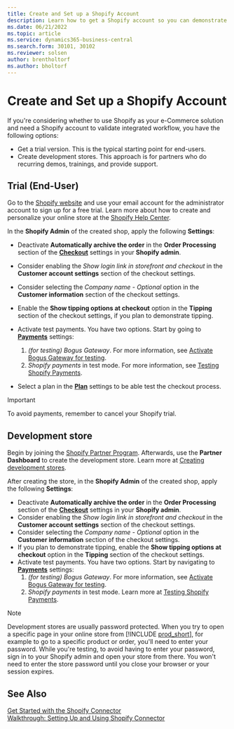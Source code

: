```yaml
---
title: Create and Set up a Shopify Account
description: Learn how to get a Shopify account so you can demonstrate the workflow for integrating Shopify and Business Central.
ms.date: 06/21/2022
ms.topic: article
ms.service: dynamics365-business-central
ms.search.form: 30101, 30102 
ms.reviewer: solsen
author: brentholtorf
ms.author: bholtorf
---
```


# Create and Set up a Shopify Account

If you're considering whether to use Shopify as your e-Commerce solution and need a Shopify account to validate integrated workflow, you have the following options:

- Get a trial version. This is the typical starting point for end-users.  
- Create development stores. This approach is for partners who do recurring demos, trainings, and provide support.

## Trial (End-User)

Go to the [Shopify website](https://www.shopify.com) and use your email account for the administrator account to sign up for a free trial. Learn more about how to create and personalize your online store at the [Shopify Help Center](https://help.shopify.com/).

In the **Shopify Admin** of the created shop, apply the following **Settings**:

- Deactivate **Automatically archive the order** in the **Order Processing** section of the [**Checkout**](https://www.shopify.com/admin/settings/checkout) settings in your **Shopify admin**.
- Consider enabling the *Show login link in storefront and checkout* in the **Customer account settings** section of the checkout settings.
- Consider selecting the *Company name - Optional* option in the **Customer information** section of the checkout settings.
- Enable the **Show tipping options at checkout** option in the **Tipping** section of the checkout settings, if you plan to demonstrate tipping.
- Activate test payments. You have two options. Start by going to [**Payments**](https://www.shopify.com/admin/settings/payments) settings:  
  1. *(for testing) Bogus Gateway*. For more information, see [Activate Bogus Gateway for testing](https://help.shopify.com/en/manual/checkout-settings/test-orders#place-a-test-order-by-simulating-a-transaction).
  2. *Shopify payments* in test mode. For more information, see [Testing Shopify Payments](https://help.shopify.com/en/manual/payments/shopify-payments/testing-shopify-payments).

- Select a plan in the [**Plan**](https://www.shopify.com/admin/settings/plan) settings to be able test the checkout process.

> [!Important]  
> To avoid payments, remember to cancel your Shopify trial.

## Development store

Begin by joining the [Shopify Partner Program](https://help.shopify.com/partners/about). Afterwards, use the **Partner Dashboard** to create the development store. Learn more at [Creating development stores](https://help.shopify.com/partners/dashboard/managing-stores/development-stores).

After creating the store, in the **Shopify Admin** of the created shop, apply the following **Settings**:

- Deactivate **Automatically archive the order** in the **Order Processing** section of the [**Checkout**](https://www.shopify.com/admin/settings/checkout) settings in your **Shopify admin**.
- Consider enabling the *Show login link in storefront and checkout* in the **Customer account settings** section of the checkout settings.
- Consider selecting the *Company name - Optional* option in the **Customer information** section of the checkout settings.
- If you plan to demonstrate tipping, enable the **Show tipping options at checkout** option in the **Tipping** section of the checkout settings.
- Activate test payments. You have two options. Start by navigating to [**Payments**](https://www.shopify.com/admin/settings/payments) settings:  
  1. *(for testing) Bogus Gateway*. For more information, see [Activate Bogus Gateway for testing](https://help.shopify.com/en/manual/checkout-settings/test-orders#place-a-test-order-by-simulating-a-transaction).
  2. *Shopify payments* in test mode. Learn more at [Testing Shopify Payments](https://help.shopify.com/en/manual/payments/shopify-payments/testing-shopify-payments).

> [!Note]  
> Development stores are usually password protected. When you try to open a specific page in your online store from [!INCLUDE [prod_short](../includes/prod_short.md)], for example to go to a specific product or order, you'll need to enter your password. While you're testing, to avoid having to enter your password, sign in to your Shopify admin and open your store from there. You won't need to enter the store password until you close your browser or your session expires.  

## See Also

[Get Started with the Shopify Connector](get-started.md)  
[Walkthrough: Setting Up and Using Shopify Connector](walkthrough-setting-up-and-using-shopify.md)
